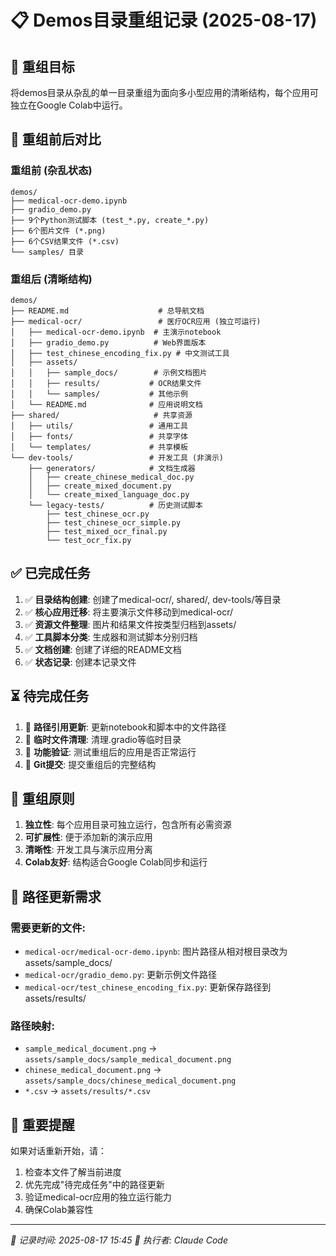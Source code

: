 # 📋 Demos目录重组记录 (2025-08-17)

## 🎯 重组目标
将demos目录从杂乱的单一目录重组为面向多小型应用的清晰结构，每个应用可独立在Google Colab中运行。

## 📂 重组前后对比

### 重组前 (杂乱状态)
```
demos/
├── medical-ocr-demo.ipynb
├── gradio_demo.py  
├── 9个Python测试脚本 (test_*.py, create_*.py)
├── 6个图片文件 (*.png)
├── 6个CSV结果文件 (*.csv)
└── samples/ 目录
```

### 重组后 (清晰结构)
```
demos/
├── README.md                    # 总导航文档
├── medical-ocr/                 # 医疗OCR应用 (独立可运行)
│   ├── medical-ocr-demo.ipynb  # 主演示notebook
│   ├── gradio_demo.py          # Web界面版本
│   ├── test_chinese_encoding_fix.py # 中文测试工具
│   ├── assets/
│   │   ├── sample_docs/        # 示例文档图片
│   │   ├── results/           # OCR结果文件
│   │   └── samples/           # 其他示例
│   └── README.md              # 应用说明文档
├── shared/                     # 共享资源
│   ├── utils/                 # 通用工具
│   ├── fonts/                 # 共享字体
│   └── templates/             # 共享模板
└── dev-tools/                 # 开发工具 (非演示)
    ├── generators/            # 文档生成器
    │   ├── create_chinese_medical_doc.py
    │   ├── create_mixed_document.py
    │   └── create_mixed_language_doc.py
    └── legacy-tests/          # 历史测试脚本
        ├── test_chinese_ocr.py
        ├── test_chinese_ocr_simple.py
        ├── test_mixed_ocr_final.py
        └── test_ocr_fix.py
```

## ✅ 已完成任务

1. ✅ **目录结构创建**: 创建了medical-ocr/, shared/, dev-tools/等目录
2. ✅ **核心应用迁移**: 将主要演示文件移动到medical-ocr/
3. ✅ **资源文件整理**: 图片和结果文件按类型归档到assets/
4. ✅ **工具脚本分类**: 生成器和测试脚本分别归档
5. ✅ **文档创建**: 创建了详细的README文档
6. ✅ **状态记录**: 创建本记录文件

## ⏳ 待完成任务

1. 🔄 **路径引用更新**: 更新notebook和脚本中的文件路径
2. 🔄 **临时文件清理**: 清理.gradio等临时目录  
3. 🔄 **功能验证**: 测试重组后的应用是否正常运行
4. 🔄 **Git提交**: 提交重组后的完整结构

## 🎯 重组原则

1. **独立性**: 每个应用目录可独立运行，包含所有必需资源
2. **可扩展性**: 便于添加新的演示应用
3. **清晰性**: 开发工具与演示应用分离
4. **Colab友好**: 结构适合Google Colab同步和运行

## 📝 路径更新需求

### 需要更新的文件:
- `medical-ocr/medical-ocr-demo.ipynb`: 图片路径从相对根目录改为assets/sample_docs/
- `medical-ocr/gradio_demo.py`: 更新示例文件路径
- `medical-ocr/test_chinese_encoding_fix.py`: 更新保存路径到assets/results/

### 路径映射:
- `sample_medical_document.png` → `assets/sample_docs/sample_medical_document.png`
- `chinese_medical_document.png` → `assets/sample_docs/chinese_medical_document.png`
- `*.csv` → `assets/results/*.csv`

## 🚨 重要提醒

如果对话重新开始，请：
1. 检查本文件了解当前进度
2. 优先完成"待完成任务"中的路径更新
3. 验证medical-ocr应用的独立运行能力
4. 确保Colab兼容性

---
*📅 记录时间: 2025-08-17 15:45*
*👤 执行者: Claude Code*